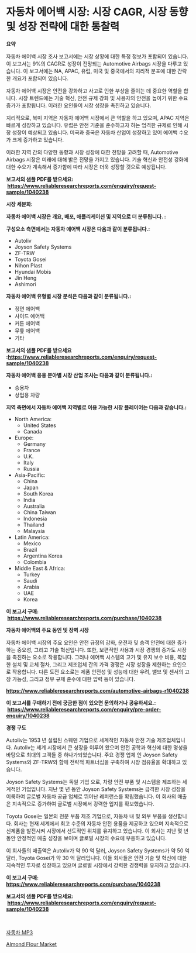 <p><h1>자동차 에어백 시장: 시장 CAGR, 시장 동향 및 성장 전략에 대한 통찰력</h1></p><p><strong>요약</strong></p>
<p><p>자동차 에어백 시장 조사 보고서에는 시장 상황에 대한 특정 정보가 포함되어 있습니다. 이 보고서는 9%의 CAGR로 성장이 전망되는 Automotive Airbags 시장을 다루고 있습니다. 이 보고서에는 NA, APAC, 유럽, 미국 및 중국에서의 지리적 분포에 대한 간략한 개요가 포함되어 있습니다.</p><p>자동차 에어백 시장은 안전을 강화하고 사고로 인한 부상을 줄이는 데 중요한 역할을 합니다. 시장 트렌드에는 기술 혁신, 안전 규제 강화 및 사용자의 안전을 높이기 위한 수요 증가가 포함됩니다. 이러한 요인들이 시장 성장을 촉진하고 있습니다.</p><p>지리적으로, 북미 지역은 자동차 에어백 시장에서 큰 역할을 하고 있으며, APAC 지역은 빠르게 성장하고 있습니다. 유럽은 안전 기준을 준수하고자 하는 엄격한 규제로 인해 시장 성장이 예상되고 있습니다. 미국과 중국은 자동차 산업이 성장하고 있어 에어백 수요가 크게 증가하고 있습니다.</p><p>이러한 지역 간의 다양한 동향과 시장 성장에 대한 전망을 고려할 때, Automotive Airbags 시장은 미래에 대해 밝은 전망을 가지고 있습니다. 기술 혁신과 안전성 강화에 대한 수요가 계속해서 증가함에 따라 시장은 더욱 성장할 것으로 예상됩니다.</p></p>
<p><strong>보고서의 샘플 PDF를 받으세요: &nbsp;<a href="https://www.reliableresearchreports.com/enquiry/request-sample/1040238">https://www.reliableresearchreports.com/enquiry/request-sample/1040238</a></strong></p>
<p><strong>시장 세분화:</strong></p>
<p><strong> 자동차 에어백 시장은 개요, 배포, 애플리케이션 및 지역으로 더 분류됩니다. :</strong></p>
<p><strong>구성요소 측면에서는 자동차 에어백 시장은 다음과 같이 분류됩니다.:</strong></p>
<p><ul><li>Autoliv</li><li>Joyson Safety Systems</li><li>ZF-TRW</li><li>Toyota Gosei</li><li>Nihon Plast</li><li>Hyundai Mobis</li><li>Jin Heng</li><li>Ashimori</li></ul></p>
<p><strong> 자동차 에어백 유형별 시장 분석은 다음과 같이 분류됩니다.:</strong></p>
<p><ul><li>정면 에어백</li><li>사이드 에어백</li><li>커튼 에어백</li><li>무릎 에어백</li><li>기타</li></ul></p>
<p><strong>보고서의 샘플 PDF를 받으세요 :<a href="https://www.reliableresearchreports.com/enquiry/request-sample/1040238">https://www.reliableresearchreports.com/enquiry/request-sample/1040238</a></strong></p>
<p><strong> 자동차 에어백 응용 분야별 시장 산업 조사는 다음과 같이 분류됩니다.:</strong></p>
<p><ul><li>승용차</li><li>상업용 차량</li></ul></p>
<p><strong>지역 측면에서 자동차 에어백 지역별로 이용 가능한 시장 플레이어는 다음과 같습니다.:</strong></p>
<p><ul>
    <li>
        North America:
        <ul>
            <li>United States</li>
            <li>Canada</li>
        </ul>
    </li>
    <li>
        Europe:
        <ul>
            <li>Germany</li>
            <li>France</li>
            <li>U.K.</li>
            <li>Italy</li>
            <li>Russia</li>
        </ul>
    </li>
    <li>
        Asia-Pacific:
        <ul>
            <li>China</li>
            <li>Japan</li>
            <li>South Korea</li>
            <li>India</li>
            <li>Australia</li>
            <li>China Taiwan</li>
            <li>Indonesia</li>
            <li>Thailand</li>
            <li>Malaysia</li>
        </ul>
    </li>
    <li>
        Latin America:
        <ul>
            <li>Mexico</li>
            <li>Brazil</li>
            <li>Argentina Korea</li>
            <li>Colombia</li>
        </ul>
    </li>
    <li>
        Middle East & Africa:
        <ul>
            <li>Turkey</li>
            <li>Saudi</li>
            <li>Arabia</li>
            <li>UAE</li>
            <li>Korea</li>
        </ul>
    </li>
    </ul></p>
<p><strong>이 보고서 구매: &nbsp;<a href="https://www.reliableresearchreports.com/purchase/1040238">https://www.reliableresearchreports.com/purchase/1040238</a></strong></p>
<p><strong>자동차 에어백의 주요 동인 및 장벽 시장</strong></p>
<p><p>자동차 에어백 시장의 주요 요인은 안전 규정의 강화, 운전자 및 승객 안전에 대한 증가하는 중요성, 그리고 기술 혁신입니다. 또한, 보편적인 사용과 시장 경쟁의 증가도 시장을 촉진하는 요소로 작용합니다. 그러나 에어백 시스템의 고가 및 유지 보수 비용, 복잡한 설치 및 교체 절차, 그리고 제조업체 간의 가격 경쟁은 시장 성장을 제한하는 요인으로 작용합니다. 다른 도전 요소로는 제품 안전성 및 성능에 대한 우려, 밸브 및 센서의 고장 가능성, 그리고 정부 규제 준수에 대한 압력 등이 있습니다.</p></p>
<p><strong><a href="https://www.reliableresearchreports.com/automotive-airbags-r1040238">https://www.reliableresearchreports.com/automotive-airbags-r1040238</a></strong></p>
<p><strong>이 보고서를 구매하기 전에 궁금한 점이 있으면 문의하거나 공유하세요.: &nbsp;<a href="https://www.reliableresearchreports.com/enquiry/pre-order-enquiry/1040238">https://www.reliableresearchreports.com/enquiry/pre-order-enquiry/1040238</a></strong></p>
<p><strong>경쟁 구도</strong></p>
<p><p>Autoliv는 1953 년 설립된 스웨덴 기업으로 세계적인 자동차 안전 기술 제조업체입니다. Autoliv는 세계 시장에서 큰 성장을 이루어 왔으며 안전 공학과 혁신에 대한 명성을 바탕으로 최대의 고객들 중 하나가되었습니다. 주요 경쟁 업체 인 Joyson Safety Systems와 ZF-TRW와 함께 전략적 파트너십을 구축하여 시장 점유율을 확대하고 있습니다.</p><p>Joyson Safety Systems는 독일 기업 으로, 차량 안전 부품 및 시스템을 제조하는 세계적인 기업입니다. 지난 몇 년 동안 Joyson Safety Systems는 급격한 시장 성장을 이룩하여 글로벌 자동차 공급 업체로 뛰어난 레퍼런스를 확립했습니다. 이 회사의 매출은 지속적으로 증가하여 글로벌 시장에서 강력한 입지를 확보했습니다.</p><p>Toyota Gosei는 일본의 전문 부품 제조 기업으로, 자동차 내 및 외부 부품을 생산합니다. 회사는 현재 세계에서 최고 수준의 자동차 안전 용품을 제공하고 있으며 지속적으로 신제품을 발전시켜 시장에서 선도적인 위치를 유지하고 있습니다. 이 회사는 지난 몇 년 동안 안정적인 매출 성장을 보이며 글로벌 시장의 수요에 부응하고 있습니다.</p><p>이 회사들의 매출액은 Autoliv가 약 90 억 달러, Joyson Safety Systems가 약 50 억 달러, Toyota Gosei가 약 30 억 달러입니다. 이들 회사들은 안전 기술 및 혁신에 대한 지속적인 투자로 성장하고 있으며 글로벌 시장에서 강력한 경쟁력을 유지하고 있습니다.</p></p>
<p><strong>이 보고서 구매: &nbsp; <a href="https://www.reliableresearchreports.com/purchase/1040238">https://www.reliableresearchreports.com/purchase/1040238</a></strong></p>
<p><strong>보고서의 샘플 PDF를 받으세요: &nbsp;<a href="https://www.reliableresearchreports.com/enquiry/request-sample/1040238">https://www.reliableresearchreports.com/enquiry/request-sample/1040238</a></strong><strong></strong></p>
<p>&nbsp;</p>
<p><p><a href="https://medium.com/@kirby6567566/%EC%9E%90%EB%8F%99%EC%B0%A8-mp3-%EC%8B%9C%EC%9E%A5-%EC%A0%84%EB%A7%9D-%EC%82%B0%EC%97%85-%EA%B0%9C%EC%9A%94-%EB%B0%8F-%EC%98%88%EC%B8%A1-2024%EB%85%84%EB%B6%80%ED%84%B0-2031%EB%85%84%EA%B9%8C%EC%A7%80-9661af1d5569">자동차 MP3</a></p><p><a href="https://github.com/sonuprakash1/Market-Research-Report-List-2/blob/main/almond-flour-market.md">Almond Flour Market</a></p></p>